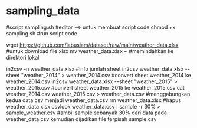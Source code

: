 # sampling_data

#script sampling.sh
#editor --> untuk membuat script code
chmod +x sampling.sh #run script code

wget https://github.com/labusiam/dataset/raw/main/weather_data.xlsx #untuk download file xlsx
mv weather_data.xlsx ~ #memindahkan ke direktori lokal

in2csv -n weather_data.xlsx #info jumlah sheet
in2csv weather_data.xlsx --sheet "weather_2014" > weather_2014.csv #convert sheet weather_2014 ke weather_2014.csv
in2csv weather_data.xlsx --sheet "weather_2015" > weather_2015.csv #convert sheet weather_2015 ke weather_2015.csv
cat weather_2014.csv weather_2015.csv > weather_data.csv #menggabungkan kedua data csv menjadi weather_data.csv
rm weather_data.xlsx #hapus weather_data.xlsx
csvlook weather_data.csv | sample -r 30% > sample_weather.csv #ambil sample sebanyak 30% dari data pada weather_data.csv kemudian dijadikan file terpisah sample.csv
